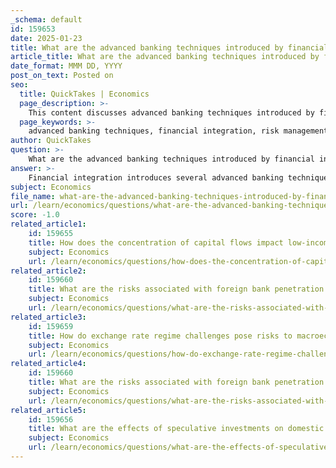 ```yaml
---
_schema: default
id: 159653
date: 2025-01-23
title: What are the advanced banking techniques introduced by financial integration that enhance banking system efficiency?
article_title: What are the advanced banking techniques introduced by financial integration that enhance banking system efficiency?
date_format: MMM DD, YYYY
post_on_text: Posted on
seo:
  title: QuickTakes | Economics
  page_description: >-
    This content discusses advanced banking techniques introduced by financial integration that enhance the efficiency of banking systems, including risk management practices, innovative products, digital solutions, and more.
  page_keywords: >-
    advanced banking techniques, financial integration, risk management, innovative financial products, digital banking, invisible banking, ecosystem models, embedded finance, competition in banking, fintech collaboration, data analytics, artificial intelligence
author: QuickTakes
question: >-
    What are the advanced banking techniques introduced by financial integration that enhance banking system efficiency?
answer: >-
    Financial integration introduces several advanced banking techniques that enhance banking system efficiency. Here are some key techniques and practices that emerge from increased competition and the entry of foreign banks into domestic markets:\n\n1. **Advanced Risk Management Practices**: Foreign banks often bring sophisticated risk management frameworks that utilize quantitative models and analytics. These practices help in better assessing credit risk, market risk, and operational risk, leading to more informed lending decisions and reduced default rates.\n\n2. **Innovative Financial Products**: The introduction of new financial products, such as derivatives, structured finance, and asset-backed securities, allows banks to offer tailored solutions to clients. This innovation can lead to better risk-sharing and investment opportunities for consumers and businesses.\n\n3. **Digital Banking Solutions**: Financial integration encourages the adoption of digital banking technologies, such as mobile banking, online platforms, and automated services. These technologies improve customer access to banking services, reduce transaction costs, and enhance overall customer experience.\n\n4. **Invisible Banking**: This concept involves the use of voice-based banking and other non-intrusive technologies that allow customers to interact with banking services without needing to physically engage with devices. This can streamline processes and make banking more accessible.\n\n5. **Ecosystem-Based Models**: Banks are increasingly adopting ecosystem-based approaches that integrate various financial services and products into a single platform. This can enhance customer engagement and provide a more comprehensive service offering.\n\n6. **Embedded Finance**: The integration of financial services into non-financial platforms (like e-commerce sites) allows for seamless transactions and enhances customer convenience. This can lead to increased transaction volumes and customer loyalty.\n\n7. **Increased Competition**: The entry of foreign banks fosters competition, which can drive down costs and improve service quality. This competitive environment encourages domestic banks to innovate and adopt best practices to retain customers.\n\n8. **Financial Technology (Fintech) Collaboration**: Traditional banks are increasingly collaborating with fintech companies to leverage their technological advancements. This partnership can lead to improved operational efficiency, cost reduction, and enhanced service delivery.\n\n9. **Data Analytics and AI**: The use of big data analytics and artificial intelligence in banking operations allows for better customer insights, personalized services, and improved decision-making processes. This can enhance risk assessment and operational efficiency.\n\nIn summary, financial integration not only enhances banking system efficiency through increased competition but also facilitates the adoption of advanced banking techniques that improve risk management, customer service, and overall operational effectiveness.
subject: Economics
file_name: what-are-the-advanced-banking-techniques-introduced-by-financial-integration-that-enhance-banking-system-efficiency.md
url: /learn/economics/questions/what-are-the-advanced-banking-techniques-introduced-by-financial-integration-that-enhance-banking-system-efficiency
score: -1.0
related_article1:
    id: 159655
    title: How does the concentration of capital flows impact low-income countries?
    subject: Economics
    url: /learn/economics/questions/how-does-the-concentration-of-capital-flows-impact-lowincome-countries
related_article2:
    id: 159660
    title: What are the risks associated with foreign bank penetration in terms of credit rationing to small firms?
    subject: Economics
    url: /learn/economics/questions/what-are-the-risks-associated-with-foreign-bank-penetration-in-terms-of-credit-rationing-to-small-firms
related_article3:
    id: 159659
    title: How do exchange rate regime challenges pose risks to macroeconomic stability in the context of financial integration?
    subject: Economics
    url: /learn/economics/questions/how-do-exchange-rate-regime-challenges-pose-risks-to-macroeconomic-stability-in-the-context-of-financial-integration
related_article4:
    id: 159660
    title: What are the risks associated with foreign bank penetration in terms of credit rationing to small firms?
    subject: Economics
    url: /learn/economics/questions/what-are-the-risks-associated-with-foreign-bank-penetration-in-terms-of-credit-rationing-to-small-firms
related_article5:
    id: 159656
    title: What are the effects of speculative investments on domestic capital allocation due to financial integration?
    subject: Economics
    url: /learn/economics/questions/what-are-the-effects-of-speculative-investments-on-domestic-capital-allocation-due-to-financial-integration
---
```


&nbsp;